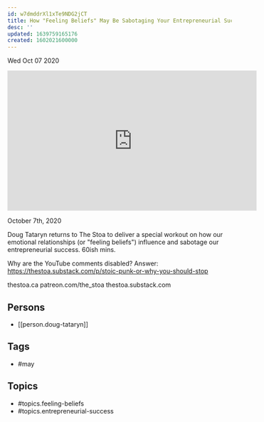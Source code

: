 ```yaml
---
id: w7dmddrXl1xTe9NDG2jCT
title: How "Feeling Beliefs" May Be Sabotaging Your Entrepreneurial Success
desc: ''
updated: 1639759165176
created: 1602021600000
---
```





Wed Oct 07 2020

<iframe width="560" height="315" src="https://www.youtube.com/embed/URleTH9VhgI" title="How "Feeling Beliefs" May Be Sabotaging Your Entrepreneurial Success w/ Doug Tataryn" frameborder="0" allow="accelerometer; autoplay; clipboard-write; encrypted-media; gyroscope; picture-in-picture" allowfullscreen ></iframe>

October 7th, 2020

Doug Tataryn returns to The Stoa to deliver a special workout on how our emotional relationships (or "feeling beliefs") influence and sabotage our entrepreneurial success. 60ish mins.

Why are the YouTube comments disabled? Answer: https://thestoa.substack.com/p/stoic-punk-or-why-you-should-stop

thestoa.ca
patreon.com/the_stoa
thestoa.substack.com

## Persons

- [[person.doug-tataryn]]

## Tags

- #may

## Topics

- #topics.feeling-beliefs
- #topics.entrepreneurial-success

